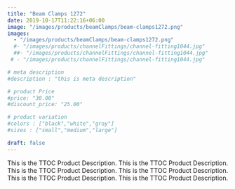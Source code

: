 ```yaml
---
title: "Beam Clamps 1272"
date: 2019-10-17T11:22:16+06:00
image: "/images/products/beamClamps/beam-clamps1272.png"
images: 
  - "/images/products/beamClamps/beam-clamps1272.png"
  #- "/images/products/channelFittings/channel-fitting1044.jpg"
  ##- "/images/products/channelFittings/channel-fitting1044.jpg"
 # - "/images/products/channelFittings/channel-fitting1044.jpg"

# meta description
#description : "this is meta description"

# product Price
#price: "30.00"
#discount_price: "25.00"

# product variation
#colors : ["black","white","gray"]
#sizes : ["small","medium","large"]

draft: false
---
```


This is the TTOC Product Description. This is the TTOC Product Description. This is the TTOC Product Description. This is the TTOC Product Description. This is the TTOC Product Description. This is the TTOC Product Description. 